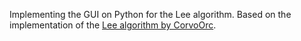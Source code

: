 Implementing the GUI on Python for the Lee algorithm. Based on the implementation of the [Lee algorithm by CorvoOrc](https://github.com/CorvoOrc/Lee-algorithm).